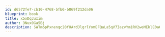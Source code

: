 ```yaml
---
id: d6572fe7-cb10-4768-bfb6-b869f212da06
blueprint: book
title: x5xDq3uIim
author: 3Nux0Ga5Bj
description: SWTm6pPxnenqc20fUArdJlgrlYomEFQaLa5qV7IazvYm1RV2weMEklE0aOqTDVjLrv6hfWljdhW81CCX0KQtiLco6w7eixjTqfd2
---
```

